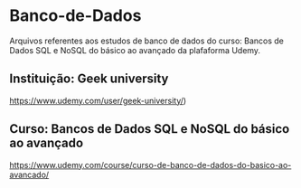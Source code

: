 # Banco-de-Dados

Arquivos referentes aos estudos de banco de dados do curso: 
Bancos de Dados SQL e NoSQL do básico ao avançado da plafaforma Udemy.

## Instituição: Geek university

 https://www.udemy.com/user/geek-university/)

## Curso:  Bancos de Dados SQL e NoSQL do básico ao avançado 


 https://www.udemy.com/course/curso-de-banco-de-dados-do-basico-ao-avancado/
